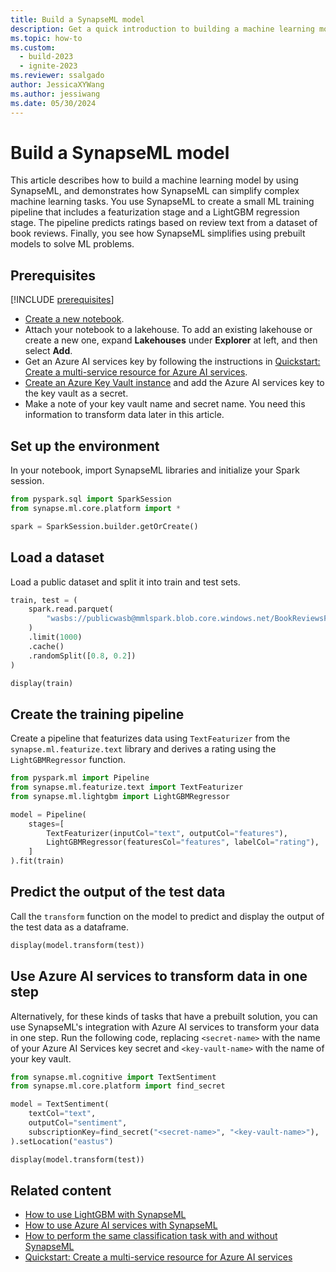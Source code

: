 ```yaml
---
title: Build a SynapseML model
description: Get a quick introduction to building a machine learning model with SynapseML.
ms.topic: how-to
ms.custom:
  - build-2023
  - ignite-2023
ms.reviewer: ssalgado
author: JessicaXYWang
ms.author: jessiwang
ms.date: 05/30/2024
---
```


# Build a SynapseML model

This article describes how to build a machine learning model by using SynapseML, and demonstrates how SynapseML can simplify complex machine learning tasks. You use SynapseML to create a small ML training pipeline that includes a featurization stage and a LightGBM regression stage. The pipeline predicts ratings based on review text from a dataset of book reviews. Finally, you see how SynapseML simplifies using prebuilt models to solve ML problems.

## Prerequisites

[!INCLUDE [prerequisites](includes/prerequisites.md)]

- [Create a new notebook](../data-engineering/how-to-use-notebook.md#create-notebooks).
- Attach your notebook to a lakehouse. To add an existing lakehouse or create a new one, expand **Lakehouses** under **Explorer** at left, and then select **Add**.
- Get an Azure AI services key by following the instructions in [Quickstart: Create a multi-service resource for Azure AI services](/azure/ai-services/multi-service-resource).
- [Create an Azure Key Vault instance](/azure/key-vault/general/quick-create-portal) and add the Azure AI services key to the key vault as a secret.
- Make a note of your key vault name and secret name. You need this information to transform data later in this article.

## Set up the environment
In your notebook, import SynapseML libraries and initialize your Spark session.

```python
from pyspark.sql import SparkSession
from synapse.ml.core.platform import *

spark = SparkSession.builder.getOrCreate()
```

## Load a dataset
Load a public dataset and split it into train and test sets.

```python
train, test = (
    spark.read.parquet(
        "wasbs://publicwasb@mmlspark.blob.core.windows.net/BookReviewsFromAmazon10K.parquet"
    )
    .limit(1000)
    .cache()
    .randomSplit([0.8, 0.2])
)

display(train)
```

## Create the training pipeline
Create a pipeline that featurizes data using `TextFeaturizer` from the `synapse.ml.featurize.text` library and derives a rating using the `LightGBMRegressor` function.

```python
from pyspark.ml import Pipeline
from synapse.ml.featurize.text import TextFeaturizer
from synapse.ml.lightgbm import LightGBMRegressor

model = Pipeline(
    stages=[
        TextFeaturizer(inputCol="text", outputCol="features"),
        LightGBMRegressor(featuresCol="features", labelCol="rating"),
    ]
).fit(train)
```

## Predict the output of the test data
Call the `transform` function on the model to predict and display the output of the test data as a dataframe.

```python
display(model.transform(test))
```

## Use Azure AI services to transform data in one step
Alternatively, for these kinds of tasks that have a prebuilt solution, you can use SynapseML's integration with Azure AI services to transform your data in one step. Run the following code, replacing `<secret-name>` with the name of your Azure AI Services key secret and `<key-vault-name>` with the name of your key vault.

```python
from synapse.ml.cognitive import TextSentiment
from synapse.ml.core.platform import find_secret

model = TextSentiment(
    textCol="text",
    outputCol="sentiment",
    subscriptionKey=find_secret("<secret-name>", "<key-vault-name>"),
).setLocation("eastus")

display(model.transform(test))
```

## Related content

- [How to use LightGBM with SynapseML](lightgbm-overview.md)
- [How to use Azure AI services with SynapseML](./ai-services/ai-services-in-synapseml-bring-your-own-key.md)
- [How to perform the same classification task with and without SynapseML](classification-before-and-after-synapseml.md)
- [Quickstart: Create a multi-service resource for Azure AI services](/azure/ai-services/multi-service-resource)
